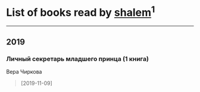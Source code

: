 # List of books read by [shalem](http://vk.com/id16930265)<sup>1</sup>
---

## 2019

### Личный секретарь младшего принца (1 книга)
Вера Чиркова
> [2019-11-09] 



